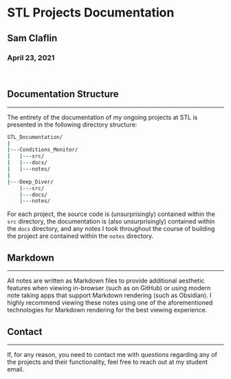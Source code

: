 # STL Projects Documentation
## Sam Claflin
### April 23, 2021
<br>

## Documentation Structure
---
The entirety of the documentation of my ongoing projects at STL is presented in the following directory structure:
```bash
STL_Documentation/
|
|---Conditions_Monitor/
|	|---src/
|	|---docs/
|	|---notes/
|
|---Deep_Diver/
	|---src/
	|---docs/
	|---notes/
```
For each project, the source code is (unsurprisingly) contained within the `src` directory, the documentation is (also unsurprisingly) contained within the `docs` directory, and any notes I took throughout the course of building the project are contained within the `notes` directory.
<br>

## Markdown
---
All notes are written as Markdown files to provide additional aesthetic features when viewing in-browser (such as on GitHub) or using modern note taking apps that support Markdown rendering (such as Obsidian). I highly recommend viewing these notes using one of the aforementioned technologies for Markdown rendering for the best viewing experience.
<br>

## Contact
---
If, for any reason, you need to contact me with questions regarding any of the projects and their functionality, feel free to reach out at my student email.
